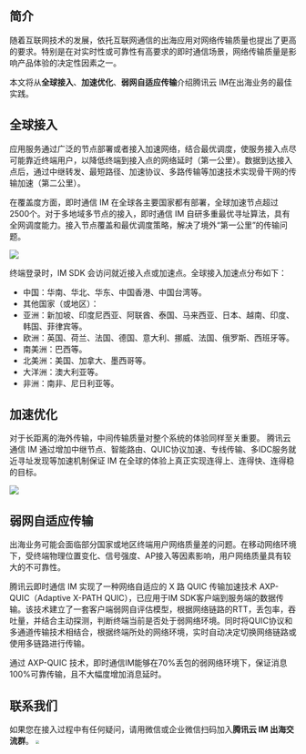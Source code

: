 ﻿## 简介

随着互联网技术的发展，依托互联网通信的出海应用对网络传输质量也提出了更高的要求。特别是在对实时性或可靠性有高要求的即时通信场景，网络传输质量是影响产品体验的决定性因素之一。

本文将从**全球接入**、**加速优化**、**弱网自适应传输**介绍腾讯云 IM在出海业务的最佳实践。


## 全球接入
应用服务通过广泛的节点部署或者接入加速网络，结合最优调度，使服务接入点尽可能靠近终端用户，以降低终端到接入点的网络延时（第一公里）。数据到达接入点后，通过中继转发、最短路径、加速协议、多路传输等加速技术实现骨干网的传输加速（第二公里）。

在覆盖度方面，即时通信 IM 在全球各主要国家都有部署，全球加速节点超过2500个。对于多地域多节点的接入，即时通信 IM 自研多重最优寻址算法，具有全网调度能力。接入节点覆盖和最优调度策略，解决了境外“第一公里”的传输问题。

<img src='https://qcloudimg.tencent-cloud.cn/raw/29c75cf455924e80b820065f3cfb75b6.png' style="zoom:100%;"/>  

终端登录时，IM SDK 会访问就近接入点或加速点。全球接入加速点分布如下：

- 中国：华南、华北、华东、中国香港、中国台湾等。
- 其他国家（或地区）：
 - 亚洲：新加坡、印度尼西亚、阿联酋、泰国、马来西亚、日本、越南、印度、韩国、菲律宾等。
 - 欧洲：英国、荷兰、法国、德国、意大利、挪威、法国、俄罗斯、西班牙等。
 - 南美洲：巴西等。
 - 北美洲：美国、加拿大、墨西哥等。
 - 大洋洲：澳大利亚等。
 - 非洲：南非、尼日利亚等。

## 加速优化
对于长距离的海外传输，中间传输质量对整个系统的体验同样至关重要。
腾讯云通信 IM 通过增加中继节点、智能路由、QUIC协议加速、专线传输、多IDC服务就近寻址发现等加速机制保证 IM 在全球的体验上真正实现连得上、连得快、连得稳的目标。

<img src='https://qcloudimg.tencent-cloud.cn/raw/5e7ce2571415c9a42ba51a06a4020079.png' style="zoom:100%;"/>  


## 弱网自适应传输
出海业务可能会面临部分国家或地区终端用户网络质量差的问题。在移动网络环境下，受终端物理位置变化、信号强度、AP接入等因素影响，用户网络质量具有较大的不可靠性。

腾讯云即时通信 IM 实现了一种网络自适应的 X 路 QUIC 传输加速技术 AXP-QUIC（Adaptive X-PATH QUIC），已应用于IM SDK客户端到服务端的数据传输。该技术建立了一套客户端弱网自评估模型，根据网络链路的RTT，丢包率，吞吐量，并结合主动探测，判断终端当前是否处于弱网络环境。同时将QUIC协议和多通道传输技术相结合，根据终端所处的网络环境，实时自动决定切换网络链路或使用多链路进行传输。

通过 AXP-QUIC 技术，即时通信IM能够在70%丢包的弱网络环境下，保证消息100%可靠传输，且不大幅度增加消息延时。

## 联系我们
如果您在接入过程中有任何疑问，请用微信或企业微信扫码加入**腾讯云 IM 出海交流群**。
<img src='https://qcloudimg.tencent-cloud.cn/raw/d2c5b691e61ef5bb83a7854f81553b90.jpg' style="zoom:40%;"/>  